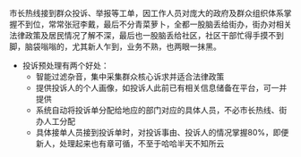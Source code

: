 市长热线接到群众投诉、举报等工单，因工作人员对庞大的政府及群众组织体系掌握不到位，常常张冠李戴，最后不分青菜萝卜，全都一股脑丢给街办，街办对相关法律政策及居民情况了解不深，最后也一股脑丢给社区，社区干部忙得手摸不到脚，脑袋嗡嗡的，尤其新人乍到，业务不熟，也两眼一抹黑。

* 投诉预处理有两个好处：
  * 智能过滤杂音，集中采集群众核心诉求并适合法律政策
  * 提供投诉人的个人画像，如投诉人此前已有相关信息储备在平台，可一并提供
  * 系统自动将投诉单分配给地应的部门对应的具体人员，不必市长热线、街办人工分配
  * 具体接单人员接到投诉单时，对投诉事由、投诉人的情况掌握80%，即便新人，处理起来也有章可循，不至于哈哈半天不知所云
